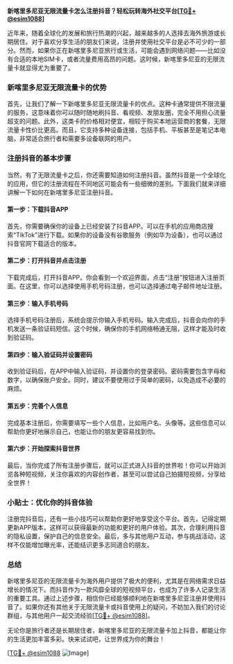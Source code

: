 **新喀里多尼亚无限流量卡怎么注册抖音？轻松玩转海外社交平台[[TG💪+ @esim1088](https://t.me/s/esim1088)]**

近年来，随着全球化的发展和旅行热潮的兴起，越来越多的人选择去海外旅游或长期居住。对于喜欢分享生活的朋友们来说，注册并使用社交平台是必不可少的一部分。然而，如果你正在新喀里多尼亚旅行或生活，可能会遇到网络问题——比如没有合适的本地SIM卡，或者流量费用高昂的问题。这时候，新喀里多尼亚的无限流量卡就显得尤为重要了。

### 新喀里多尼亚无限流量卡的优势

首先，让我们了解一下新喀里多尼亚无限流量卡的优点。这种卡通常提供不限流量的服务，这意味着你可以随时随地刷抖音、看视频、发朋友圈，完全不用担心流量超支的问题。此外，这类卡的价格相对便宜，相较于购买本地运营商的套餐，无限流量卡性价比更高。而且，它支持多种设备连接，包括手机、平板甚至是笔记本电脑，非常适合旅行者和需要多设备联网的用户。

### 注册抖音的基本步骤

当然，有了无限流量卡之后，你还需要知道如何注册抖音。虽然抖音是一个全球化的应用，但它的注册流程在不同地区可能会有一些细微的差别。下面我们就来详细讲解一下如何在新喀里多尼亚注册抖音。

#### 第一步：下载抖音APP

首先，你需要确保你的设备上已经安装了抖音APP。可以在手机的应用商店搜索“TikTok”进行下载。如果你的设备没有谷歌服务（例如华为设备），也可以通过抖音官网下载适合的版本。

#### 第二步：打开抖音并点击注册

下载完成后，打开抖音APP。你会看到一个欢迎界面，点击“注册”按钮进入注册页面。在这里，你可以选择使用手机号码注册，也可以选择通过电子邮件地址注册。

#### 第三步：输入手机号码

选择手机号码注册后，系统会提示你输入手机号码。输入完成后，抖音会向你的手机发送一条验证码短信。这个时候，确保你的手机网络畅通无阻，这样才能及时收到验证码。

#### 第四步：输入验证码并设置密码

收到验证码后，在APP中输入验证码，并设置你的登录密码。密码需要包含字母和数字，以确保账户安全。同时，建议不要使用过于简单的密码，以免造成不必要的麻烦。

#### 第五步：完善个人信息

完成基本注册后，你需要填写一些个人信息，比如用户名、头像等。这些信息可以帮助你更好地展示自己，也能让你的朋友更容易找到你。

#### 第六步：开始探索抖音世界

最后，当你完成了所有注册步骤后，就可以正式进入抖音的世界啦！你可以开始浏览各种短视频，关注你喜欢的内容创作者，甚至可以尝试自己拍摄短视频，分享给全世界！

### 小贴士：优化你的抖音体验

注册完抖音后，还有一些小技巧可以帮助你更好地享受这个平台。首先，记得定期更新APP版本，这样可以获得最新的功能和更好的用户体验。其次，合理利用抖音的隐私设置，保护自己的信息安全。最后，多与其他用户互动，参与挑战活动，这样不仅能增加曝光率，还能结识更多志同道合的朋友。

### 总结

新喀里多尼亚的无限流量卡为海外用户提供了极大的便利，尤其是在网络需求日益增长的情况下。而抖音作为一款风靡全球的短视频平台，也成为了许多人记录生活的重要工具。通过上述步骤，相信你已经能够顺利地在新喀里多尼亚注册并使用抖音了。如果你还有其他关于无限流量卡或抖音使用上的疑问，不妨加入我们的讨论群组，与其他用户一起交流经验[[TG💪+ @esim1088](https://t.me/s/esim1088)]。

无论你是旅行者还是长期居住者，新喀里多尼亚的无限流量卡加上抖音，都能让你的生活更加丰富多彩。快来试试吧，让世界成为你的舞台！

[[TG💪+ @esim1088](https://t.me/s/esim1088) ![Image](https://i.postimg.cc/4NQfJmqS/Snipaste-2025-05-13-00-14-12.png)]